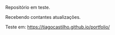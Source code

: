 Repositório em teste.

Recebendo contantes atualizações.

Teste em: https://tiagocastilho.github.io/portfolio/

